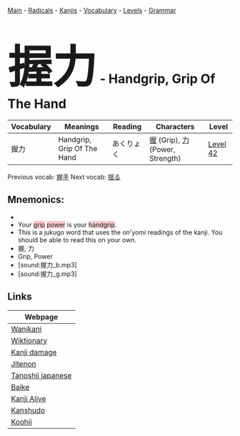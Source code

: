 <style> bigfont {font-size: 100px}</style>
[Main](../README.md) -
[Radicals](../radicals.md) -
[Kanjis](../kanjis.md) -
[Vocabulary](../vocabulary.md) -
[Levels](../levels.md) -
[Grammar](../grammar.md)
# <bigfont> 握力</bigfont> - Handgrip, Grip Of The Hand 

| Vocabulary | Meanings | Reading | Characters | Level |
| --- | --- | --- | --- | --- |
| 握力 | Handgrip, Grip Of The Hand | あくりょく |  [握](../kanjis/握.md) (Grip), [力](../kanjis/力.md) (Power, Strength) | [Level 42](../levels/wk_level42.md) |

Previous vocab: [握手](握手.md) Next vocab: [揺る](揺る.md) 

## Mnemonics:

* 
* Your <span style="background-color:#ffcccb"> grip</span> <span style="background-color:#ffcccb"> power</span> is your <span style="background-color:#ffcccb"> handgrip</span>.
* This is a jukugo word that uses the on'yomi readings of the kanji. You should be able to read this on your own.
* 握, 力
* Grip, Power
* [sound:握力_b.mp3]
* [sound:握力_g.mp3]


## Links 

| Webpage |
| --- |
| [Wanikani          ](https://www.wanikani.com/kanji/握力) |
| [Wiktionary        ](https://en.wiktionary.org/wiki/握力) |
| [Kanji damage      ](http://www.kanjidamage.com/kanji/search?utf8=✓&q=握力) |
| [Jitenon           ](https://jitenon.com/kanji/握力) |
| [Tanoshii japanese ](https://www.tanoshiijapanese.com/dictionary/kanji.cfm?k=握力) |
| [Baike             ](https://baike.baidu.com/item/握力) |
| [Kanji Alive       ](https://app.kanjialive.com/握力) |
| [Kanshudo          ](https://www.kanshudo.com/searchmn?q=握力) |
| [Koohii            ](https://kanji.koohii.com/study/kanji/握力) |
